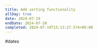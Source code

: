 ```yaml
---
title: Add sorting functionality
allDay: true
date: 2024-07-19
endDate: 2024-07-20
completed: 2024-07-19T15:13:27.574+09:00
---
```

#dates 